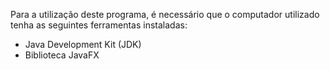 Para a utilização deste programa, é necessário que o computador utilizado tenha as seguintes ferramentas instaladas:

- Java Development Kit (JDK)
- Biblioteca JavaFX
